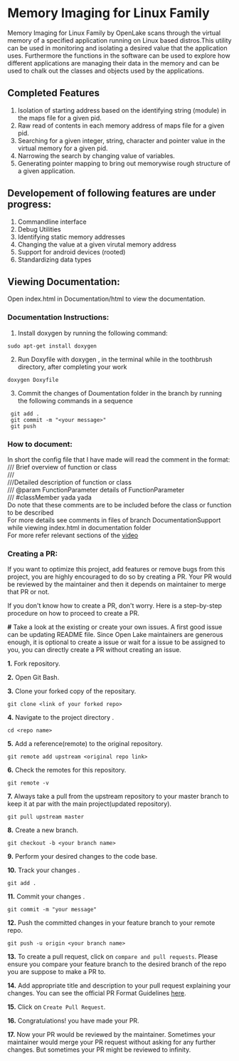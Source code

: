 # Memory Imaging for Linux Family

Memory Imaging for Linux Family by OpenLake scans through the virtual memory of a specified application running on Linux based distros.This utility can be used in monitoring and isolating a desired value that the application uses. Furthermore the functions in the software can be used to explore how different applications are managing their data in the memory and can be used to chalk out the classes and objects used by the applications.

## Completed Features
1. Isolation of starting address based on the identifying string (module) in the maps file for a given pid.
2. Raw read of contents in each memory address of maps file for a given pid.
3. Searching for a given integer, string, character and pointer value in the virtual memory for a given pid.
4. Narrowing the search by changing value of variables.
5. Generating pointer mapping to bring out memorywise rough structure of a given application.

## Developement of following features are under progress:
1. Commandline interface
2. Debug Utilities
3. Identifying static memory addresses
4. Changing the value at a given virutal memory address
5. Support for android devices (rooted)
6. Standardizing data types

## Viewing Documentation:

Open index.html in Documentation/html to view the documentation.
  
### Documentation Instructions:
1. Install doxygen by running the following command:
``` 
sudo apt-get install doxygen
```
2. Run Doxyfile with doxygen , in the terminal while in the toothbrush directory, after completing your work 
 ``` 
 doxygen Doxyfile
```
3. Commit the changes of Doumentation folder in the branch by running the following commands in a sequence
``` 
 git add .
 git commit -m "<your message>"
 git push
```

### How to document:
In short the config file that I have made will read the comment in the format:
/// Brief overview of function or class <br>
/// <br>
///Detailed description of function or class <br>
/// @param FunctionParameter details of FunctionParameter <br>
/// #classMember yada yada <br>
Do note that these comments are to be included before the class or function to be described <br>
For more details see comments in files of branch DocumentationSupport while viewing index.html in documentation folder <br>
For more refer relevant sections of the [video](https://www.youtube.com/watch?v=TtRn3HsOm1s)

### Creating a PR:

If you want to optimize this project, add features or remove bugs from this project, you are highly encouraged to do so by creating a PR. Your PR would be reviewed by the maintainer and then it depends on maintainer to merge that PR or not.

If you don't know how to create a PR, don't worry. Here is a step-by-step procedure on how to proceed to create a PR.


**#**  Take a look at the existing or create your own issues. A first good issue can be updating README file. Since Open Lake maintainers are generous enough, it is optional to create a issue or wait for a issue to be assigned to you, you can directly create a PR without creating an issue.

**1.**  Fork repository.

**2.**  Open Git Bash.

**3.**  Clone your forked copy of the repositary.

```
git clone <link of your forked repo>
```

**4.** Navigate to the project directory .

```
cd <repo name>
```

**5.** Add a reference(remote) to the original repository.

```
git remote add upstream <original repo link>
```

**6.** Check the remotes for this repository.

```
git remote -v
```

**7.** Always take a pull from the upstream repository to your master branch to keep it at par with the main project(updated repository).

```
git pull upstream master
```

**8.** Create a new branch.

```
git checkout -b <your branch name>
```

**9.** Perform your desired changes to the code base.

**10.** Track your changes .

```
git add . 
```

**11.** Commit your changes .

```
git commit -m "your message"
```

**12.** Push the committed changes in your feature branch to your remote repo.

```
git push -u origin <your branch name>
```

**13.** To create a pull request, click on `compare and pull requests`. Please ensure you compare your feature branch to the desired branch of the repo you are suppose to make a PR to.

**14.** Add appropriate title and description to your pull request explaining your changes. You can see the official PR Format Guidelines [here](https://github.com/OpenLake/Leaderboard-Pro/wiki/PR-Format-Guidelines).

**15.** Click on `Create Pull Request`.

**16.** Congratulations! you have made your PR.

**17.** Now your PR would be reviewed by the maintainer. Sometimes your maintainer would merge your PR request without asking for any further changes. But sometimes your PR might be reviewed to infinity.




